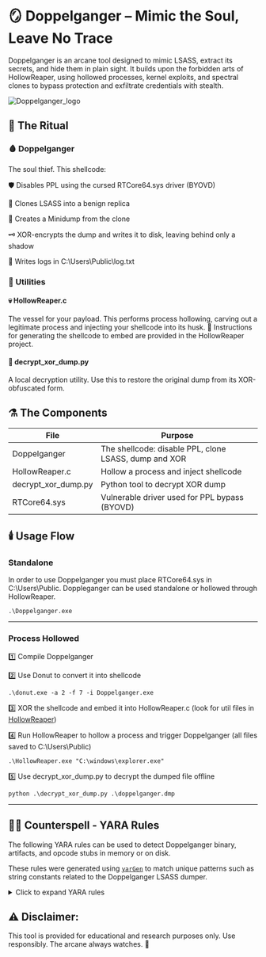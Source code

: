 # 🪞 Doppelganger – Mimic the Soul, Leave No Trace
Doppelganger is an arcane tool designed to mimic LSASS, extract its secrets, and hide them in plain sight. It builds upon the forbidden arts of HollowReaper, using hollowed processes, kernel exploits, and spectral clones to bypass protection and exfiltrate credentials with stealth.

![Doppelganger_logo](https://github.com/user-attachments/assets/dc6f30fb-3f7d-41aa-9455-5d7d77717fb8)

## 📜 The Ritual
### 🩸 Doppelganger
The soul thief. This shellcode:

🛡️ Disables PPL using the cursed RTCore64.sys driver (BYOVD)

🧬 Clones LSASS into a benign replica

💾 Creates a Minidump from the clone

🗝️ XOR-encrypts the dump and writes it to disk, leaving behind only a shadow

📜 Writes logs in C:\Users\Public\log.txt

### 🧿 Utilities
#### 💀 HollowReaper.c
The vessel for your payload. This performs process hollowing, carving out a legitimate process and injecting your shellcode into its husk.
🔧 Instructions for generating the shellcode to embed are provided in the HollowReaper project.

#### 🔐 decrypt_xor_dump.py
A local decryption utility. Use this to restore the original dump from its XOR-obfuscated form.

## ⚗️ The Components
| File | Purpose |
|------|---------|
| Doppelganger | The shellcode: disable PPL, clone LSASS, dump and XOR |
| HollowReaper.c |	Hollow a process and inject shellcode |
| decrypt_xor_dump.py | Python tool to decrypt XOR dump |
| RTCore64.sys | Vulnerable driver used for PPL bypass (BYOVD) |

## 🕯️ Usage Flow
### Standalone
In order to use Doppelganger you must place RTCore64.sys in C:\Users\Public. Doppleganger can be used standalone or hollowed through HollowReaper.
```
.\Doppelganger.exe
```
--------------------------------------------------------------------------------
### Process Hollowed

1️⃣ Compile Doppelganger

2️⃣ Use Donut to convert it into shellcode
```
.\donut.exe -a 2 -f 7 -i Doppelganger.exe
```
3️⃣ XOR the shellcode and embed it into HollowReaper.c (look for util files in [HollowReaper](https://github.com/vari-sh/RedTeamGrimoire/tree/main/HollowReaper))

4️⃣ Run HollowReaper to hollow a process and trigger Doppelganger (all files saved to C:\Users\Public)
```
.\HollowReaper.exe "C:\windows\explorer.exe"
```
5️⃣ Use decrypt_xor_dump.py to decrypt the dumped file offline
```
python .\decrypt_xor_dump.py .\doppelganger.dmp
```

---------------------------------------------------------------------------------

## 🧙‍♂️ Counterspell - YARA Rules

The following YARA rules can be used to detect Doppelganger binary, artifacts, and opcode stubs in memory or on disk.

These rules were generated using [`yarGen`](https://github.com/Neo23x0/yarGen) to match unique patterns such as string constants related to the Doppelganger LSASS dumper.

<details>
<summary>Click to expand YARA rules</summary>

```yara
rule Doppelganger {
   meta:
      description = " - file Doppelganger.exe"
      author = "yarGen Rule Generator"
      reference = "https://github.com/Neo23x0/yarGen"
      date = "2025-04-14"
      hash1 = "203b32b5579bd7e8450eb3ff00bb80826ed38814b3fa121e5a4ac22e7bff060e"
   strings:
      $x1 = "C:\\Users\\Public\\RTCore64.sys" fullword ascii
      $x2 = "C:\\Users\\Public\\log.txt" fullword ascii
      $s3 = "C:\\Users\\Public\\doppelganger.dmp" fullword ascii
      $s4 = "uwinlogon.exe" fullword wide
      $s5 = "Failed to open lsass.exe" fullword ascii
      $s6 = "Failed to dump and XOR LSASS." fullword ascii
      $s7 = "Error getting current process handle" fullword ascii
      $s8 = "Failed to write XORed dump to file. Error: %lu" fullword ascii
      $s9 = "XOR'd dump written to %s successfully" fullword ascii
      $s10 = "Execution completed successfully." fullword ascii
      $s11 = "Starting dump to memory buffer" fullword ascii
      $s12 = "ImpersonateLoggedOnUser failed." fullword ascii
      $s13 = "Failed to allocate memory for dump buffer" fullword ascii
      $s14 = "Dump failed. Error: %lu" fullword ascii
      $s15 = "LookupPrivilegeValue failed for %s. Error: %lu" fullword ascii
      $s16 = "        <requestedExecutionLevel level='asInvoker' uiAccess='false' />" fullword ascii
      $s17 = "Successfully cloned process, handle: 0x%p" fullword ascii
      $s18 = "Found process: %ls (PID: %lu)" fullword ascii
      $s19 = "Successfully duplicated token. Process can now run as SYSTEM." fullword ascii
      $op0 = { 33 d2 48 8d 4d a4 41 b8 34 02 00 00 e8 17 2f 00 }
      $op1 = { 48 8d 15 61 3a 00 00 48 8d 4d cc ff 15 37 34 00 }
      $op2 = { 0f b6 05 cb 36 00 00 34 6c 88 03 0f b6 05 c1 36 }
      $op3 = { 0f b6 05 59 35 00 00 34 5e 88 03 0f b6 05 4f 35 }
      $op4 = { 0f b6 05 88 2b 00 00 34 6c 88 03 0f b6 05 7e 2b }
   condition:
      uint16(0) == 0x5a4d and filesize < 100KB and
      ( 1 of ($x*) and 4 of them and all of ($op*) )
}
```
</details>

## ⚠️ Disclaimer:
This tool is provided for educational and research purposes only. Use responsibly. The arcane always watches. 🧿
